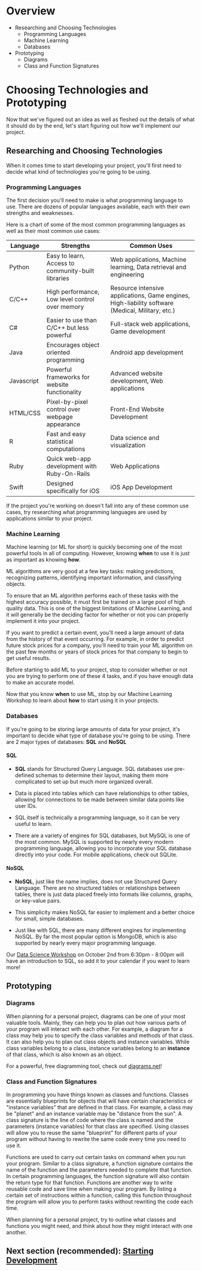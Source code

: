 # Overview
* Researching and Choosing Technologies
    * Programming Languages
    * Machine Learning
    * Databases
* Prototyping
    * Diagrams
    * Class and Function Signatures

# Choosing Technologies and Prototyping

Now that we've figured out an idea as well as fleshed out the details of what it should do by the end, let's start figuring out how we'll implement our project.

## Researching and Choosing Technologies

When it comes time to start developing your project, you'll first need to decide what kind of technologies you're going to be using.

### Programming Languages

The first decision you'll need to make is what programming language to use. There are dozens of popular languages available, each with their own strengths and weaknesses.

Here is a chart of some of the most common programming languages as well as their most common use cases:

| Language | Strengths | Common Uses |
| -------- | --------- | ----------- |
| Python   | Easy to learn, Access to community-built libraries | Web applications, Machine learning, Data retrieval and engineering|
| C/C++    | High performance, Low level control over memory | Resource intensive applications, Game engines, High-liability software (Medical, Military, etc.) |
| C# | Easier to use than C/C++ but less powerful | Full-stack web applications, Game development |
| Java     | Encourages object oriented programming | Android app development |
| Javascript| Powerful frameworks for website functionality | Advanced website development, Web applications |
| HTML/CSS | Pixel-by-pixel control over webpage appearance | Front-End Website Development |
| R | Fast and easy statistical computations | Data science and visualization |
| Ruby | Quick web-app development with Ruby-On-Rails | Web Applications |
| Swift | Designed specifically for iOS | iOS App Development |

If the project you're working on doesn't fall into any of these common use cases, try researching what programming languages are used by applications similar to your project.

### Machine Learning

Machine learning (or ML for short) is quickly becoming one of the most powerful tools in all of computing. However, knowing **when** to use it is just as important as knowing **how**.

ML algorithms are very good at a few key tasks: making predictions, recognizing patterns, identifying important information, and classifying objects.

To ensure that an ML algorithm performs each of these tasks with the highest accuracy possible, it must first be trained on a large pool of high quality data. This is one of the biggest limitations of Machine Learning, and it will generally be the deciding factor for whether or not you can properly implement it into your project.

If you want to predict a certain event, you'll need a large amount of data from the history of that event occurring. For example, in order to predict future stock prices for a company, you'll need to train your ML algorithm on the past few months or years of stock prices for that company to begin to get useful results.

Before starting to add ML to your project, stop to consider whether or not you are trying to perform one of these 4 tasks, and if you have enough data to make an accurate model.

Now that you know **when** to use ML, stop by our Machine Learning Workshop to learn about **how** to start using it in your projects.

### Databases

If you're going to be storing large amounts of data for your project, it's important to decide what type of database you're going to be using. There are 2 major types of databases: **SQL** and **NoSQL**

#### SQL
 - **SQL** stands for Structured Query Language. SQL databases use pre-defined schemas to determine their layout, making them more complicated to set up but much more organized overall.

 - Data is placed into tables which can have relationships to other tables, allowing for connections to be made between similar data points like user IDs.

 - SQL itself is technically a programming language, so it can be very useful to learn.

 - There are a variety of engines for SQL databases, but MySQL is one of the most common. MySQL is supported by nearly every modern programming language, allowing you to incorporate your SQL database directly into your code. For mobile applications, check out SQLite.

#### NoSQL
 - **NoSQL**, just like the name implies, does not use Structured Query Language. There are no structured tables or relationships between tables, there is just data placed freely into formats like columns, graphs, or key-value pairs.

 - This simplicity makes NoSQL far easier to implement and a better choice for small, simple databases.

 - Just like with SQL, there are many different engines for implementing NoSQL. By far the most popular option is MongoDB, which is also supported by nearly every major programming language. 

Our [Data Science Workshop](https://calendar.google.com/event?action=TEMPLATE&tmeid=NXQyaWNrdXRjczJjdGRwOGMwajRpM2hnNW1fMjAxOTEwMDJUMjIzMDAwWiBiaW5naGFtdG9uLmVkdV9rdWlnMWdtc2JtdTlzNmFsZjRoMTNoOG42b0Bn&tmsrc=binghamton.edu_kuig1gmsbmu9s6alf4h13h8n6o%40group.calendar.google.com) on October 2nd from 6:30pm - 8:00pm will have an introduction to SQL, so add it to your calendar if you want to learn more!

## Prototyping
### Diagrams
When planning for a personal project, diagrams can be one of your most valuable tools. Mainly, they can help you to plan out how various parts of your program will interact with each other. For example, a diagram for a class may help you to specify the class variables and methods of that class. It can also help you to plan out class objects and instance variables. While class variables belong to a class, instance variables belong to an **instance** of that class, which is also known as an object.

For a powerful, free diagramming tool, check out [diagrams.net](https://www.diagrams.net/)!

### Class and Function Signatures
In programming you have things known as classes and functions. Classes are essentially blueprints for objects that will have certain characteristics or "instance variables" that are defined in that class. For example, a class may be "planet" and an instance variable may be "distance from the sun". A class signature is the line of code where the class is named and the parameters (instance variables) for that class are specified. Using classes will allow you to reuse the same "blueprint" for different parts of your program without having to rewrite the same code every time you need to use it.

Functions are used to carry out certain tasks on command when you run your program. Similar to a class signature, a function signature contains the name of the function and the parameters needed to complete that function. In certain programming languages, the function signature will also contain the return type for that function. Functions are another way to write reusable code and save time when making your program. By listing a certain set of instructions within a function, calling this function throughout the program will allow you to perform tasks without rewriting the code each time.

When planning for a personal project, try to outline what classes and functions you might need, and think about how they might interact with one another.


## Next section (recommended): [Starting Development](https://github.com/HackBinghamton/IntroToProgrammingWorkshop/blob/master/StartingDevelopment.md)
